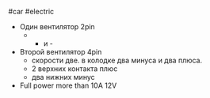 #car #electric 

- Один вентилятор 2pin
	- + и -
- Второй вентилятор 4pin
	- скорости две. в колодке два минуса и два плюса. 
	- 2 верхних контакта плюс
	- два нижних минус
- Full power more than 10A 12V
